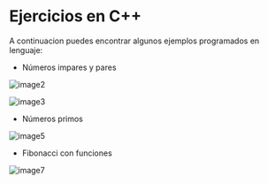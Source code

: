 # Ejercicios en C++
A continuacion puedes encontrar algunos ejemplos programados en lenguaje: 
- Números impares y pares

![image2](https://user-images.githubusercontent.com/67843396/222318408-47eb39b8-c8a8-4a4b-b3bc-96c32ec457c9.png)

![image3](https://user-images.githubusercontent.com/67843396/222318417-b0cac101-e942-463c-8f5e-90dc048065e5.png)
- Números primos 

![image5](https://user-images.githubusercontent.com/67843396/222318429-e2089a04-decb-45d5-b074-e8d0163ad318.png)

- Fibonacci con funciones

![image7](https://user-images.githubusercontent.com/67843396/222318444-10f85305-4078-4530-8294-6e00b39a8868.png)
